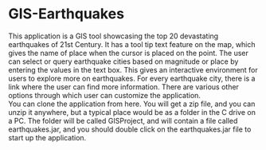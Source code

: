 # GIS-Earthquakes
This application is a GIS tool showcasing the top 20 devastating earthquakes of 21st Century. It has a tool tip text feature on the map, which gives the name of place when the cursor is placed on the point. The user can select or query earthquake cities based on magnitude or place by entering the values in the text box. This gives an interactive environment for users to explore more on earthquakes. For every earthquake city, there is a link where the user can find more information. There are various other options through which user can customize the application.<br>
You can clone the application from here. You will get a zip file, and you can unzip it anywhere, but a typical place would be as a folder in the C drive on a PC. The folder will be called GISProject, and will contain a file called earthquakes.jar, and you should double click on the earthquakes.jar file to start up the application.
